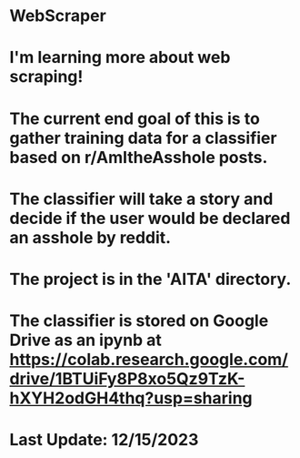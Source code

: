 # WebScraper

# I'm learning more about web scraping! 
# The current end goal of this is to gather training data for a classifier based on r/AmItheAsshole posts.
# The classifier will take a story and decide if the user would be declared an asshole by reddit.
# The project is in the 'AITA' directory.
# The classifier is stored on Google Drive as an ipynb at https://colab.research.google.com/drive/1BTUiFy8P8xo5Qz9TzK-hXYH2odGH4thq?usp=sharing
# Last Update: 12/15/2023
